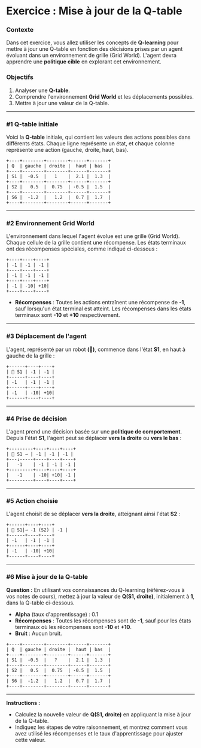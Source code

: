 # Exercice : Mise à jour de la Q-table

### Contexte
Dans cet exercice, vous allez utiliser les concepts de **Q-learning** pour mettre à jour une Q-table en fonction des décisions prises par un agent évoluant dans un environnement de grille (Grid World). L'agent devra apprendre une **politique cible** en explorant cet environnement.

### Objectifs
1. Analyser une **Q-table**.
2. Comprendre l'environnement **Grid World** et les déplacements possibles.
3. Mettre à jour une valeur de la Q-table.

---

### #1 Q-table initiale

Voici la **Q-table** initiale, qui contient les valeurs des actions possibles dans différents états. Chaque ligne représente un état, et chaque colonne représente une action (gauche, droite, haut, bas).

```
+----+--------+--------+------+-------+
| Q  | gauche | droite |  haut | bas  |
+----+--------+--------+------+-------+
| S1 |  -0.5  |   1    |  2.1 |  1.3  |
+----+--------+--------+------+-------+
| S2 |   0.5  |  0.75  | -0.5 |  1.5  |
+----+--------+--------+------+-------+
| S6 |  -1.2  |   1.2  |  0.7 |  1.7  |
+----+--------+--------+------+-------+
```

---

### #2 Environnement Grid World

L'environnement dans lequel l'agent évolue est une grille (Grid World). Chaque cellule de la grille contient une récompense. Les états terminaux ont des récompenses spéciales, comme indiqué ci-dessous :

```
+----+----+----+
| -1 | -1 | -1 |
+----+----+----+
| -1 | -1 | -1 |
+----+----+----+
| -1 | -10| +10|
+----+----+----+
```

- **Récompenses** : Toutes les actions entraînent une récompense de **-1**, sauf lorsqu'un état terminal est atteint. Les récompenses dans les états terminaux sont **-10** et **+10** respectivement.

---

### #3 Déplacement de l'agent

L'agent, représenté par un robot **(🤖)**, commence dans l'état **S1**, en haut à gauche de la grille :

```
+------+----+----+
| 🤖 S1 | -1 | -1 |
+------+----+----+
| -1   | -1 | -1 |
+------+----+----+
| -1   | -10| +10|
+------+----+----+
```

---

### #4 Prise de décision

L'agent prend une décision basée sur une **politique de comportement**. Depuis l'état **S1**, l'agent peut se déplacer **vers la droite** ou **vers le bas** :

```
+---------+----+----+----+
| 🤖 S1 → | -1 | -1 | -1 |
+---↓-----+----+----+----+
|   -1    | -1 | -1 | -1 |
+---------+----+----+----+
|   -1    | -10| +10| -1 |
+---------+----+----+----+
```

---

### #5 Action choisie

L'agent choisit de se déplacer **vers la droite**, atteignant ainsi l'état **S2** :

```
+------+----+----+
| 🤖 S1|→ -1 (S2) | -1 | 
+------+----+----+
| -1   | -1 | -1 | 
+------+----+----+
| -1   | -10| +10| 
+------+----+----+
```

---

### #6 Mise à jour de la Q-table

**Question :** En utilisant vos connaissances du Q-learning (référez-vous à vos notes de cours), mettez à jour la valeur de **Q(S1, droite)**, initialement à **1**, dans la Q-table ci-dessous.

- **Alpha** (taux d'apprentissage) : 0.1
- **Récompenses** : Toutes les récompenses sont de **-1**, sauf pour les états terminaux où les récompenses sont **-10** et **+10**.
- **Bruit** : Aucun bruit.

```
+----+--------+--------+------+-------+
| Q  | gauche | droite |  haut | bas  |
+----+--------+--------+------+-------+
| S1 |  -0.5  |   ?    |  2.1 |  1.3  |
+----+--------+--------+------+-------+
| S2 |   0.5  |  0.75  | -0.5 |  1.5  |
+----+--------+--------+------+-------+
| S6 |  -1.2  |   1.2  |  0.7 |  1.7  |
+----+--------+--------+------+-------+
```

---

**Instructions :**
- Calculez la nouvelle valeur de **Q(S1, droite)** en appliquant la mise à jour de la Q-table.
- Indiquez les étapes de votre raisonnement, et montrez comment vous avez utilisé les récompenses et le taux d'apprentissage pour ajuster cette valeur.

